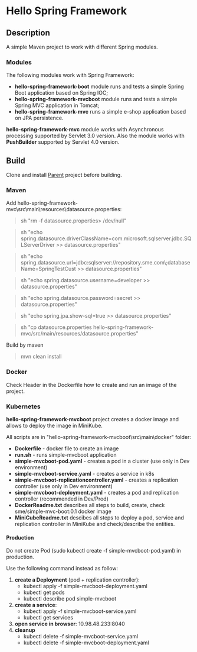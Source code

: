# Hello Spring Framework


## Description
A simple Maven project to work with different Spring modules.


### Modules

The following modules work with Spring Framework:
- **hello-spring-framework-boot** module runs and tests a simple Spring Boot application based on Spring IOC;
- **hello-spring-framework-mvcboot** module runs and tests a simple Spring MVC application in Tomcat;
- **hello-spring-framework-mvc** runs a simple e-shop application based on JPA persistence.

**hello-spring-framework-mvc** module works with Asynchronous processing supported by Servlet 3.0 version.
Also the module works with **PushBuilder** supported by Servlet 4.0 version.

## Build

Clone and install <a href="https://github.com/StepanMelnik/Parent.git">Parent</a> project before building.

### Maven

Add hello-spring-framework-mvc\src\main\resources\datasource.properties:

> sh "rm -f datasource.properties> /dev/null"

> sh "echo spring.datasource.driverClassName=com.microsoft.sqlserver.jdbc.SQLServerDriver >> datasource.properties"

> sh "echo spring.datasource.url=jdbc:sqlserver://repository.sme.com\\;databaseName=SpringTestCust >> datasource.properties"

> sh "echo spring.datasource.username=developer >> datasource.properties"

> sh "echo spring.datasource.password=secret >> datasource.properties"

> sh "echo spring.jpa.show-sql=true >> datasource.properties"

> sh "cp datasource.properties hello-spring-framework-mvc/src/main/resources/datasource.properties"

Build by maven

> mvn clean install

### Docker
Check Header in the Dockerfile how to create and run an image of the project.

### Kubernetes
**hello-spring-framework-mvcboot** project creates a docker image and allows to deploy the image in MiniKube.

All scripts are in "hello-spring-framework-mvcboot\src\main\docker" folder:

- **Dockerfile** - docker file to create an image
- **run.sh** - runs simple-mvcboot application
- **simple-mvcboot-pod.yaml** - creates a pod in a cluster (use only in Dev environment)
- **simple-mvcboot-service.yaml** - creates a service in k8s
- **simple-mvcboot-replicationcontroller.yaml** - creates a replication controller (use only in Dev environment)
- **simple-mvcboot-deployment.yaml** - creates a pod and replication controller (recommended in Dev/Prod)
- **DockerReadme.txt** describes all steps to build, create, check sme/simple-mvc-boot:0.1 docker image
- **MiniCubeReadme.txt** descibes all steps to deploy a pod, service and replication controller in MiniKube and check/describe the entities.


#### Production

Do not create Pod (sudo kubectl create -f simple-mvcboot-pod.yaml) in production.

Use the following command instead as follow:

1. **create a Deployment** (pod + replication controller):
    - kubectl apply -f simple-mvcboot-deployment.yaml
    - kubectl get pods
    - kubectl describe pod simple-mvcboot
2. **create a service**:
    - kubectl apply -f simple-mvcboot-service.yaml
    - kubectl get services
3. **open service in browser**: 10.98.48.233:8040
4. **cleanup**
    - kubectl delete -f simple-mvcboot-service.yaml
    - kubectl delete -f simple-mvcboot-deployment.yaml
